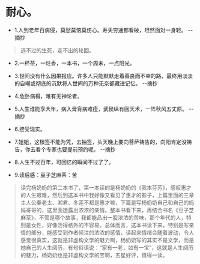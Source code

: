 # 耐心。

- 1.人到老年百病侵，莫愁莫恼莫伤心。寿夭穷通都看破，坦然面对一身轻。 --摘抄

>逃不过的生死，走不出的轮回。

- 2.一杯茶，一炷香，一本书，一个周末，一点阳光。

- 3.世间没有什么因果报应。许多人只能默默走着善良而不幸的路，最终用淡淡的自嘲或彻底的沉默将人世间的万种无奈都藏进记忆。 --摘抄

- 4.危卧病榻，难有无神论者。

- 5.人生谁能享大年，病入膏肓病难痊，武侯纵有回天术，一阵秋风五丈原。 --摘抄

- 6.接受现实。

- 7.姐姐，这根签不能为凭，去抽签，头天晚上要向菩萨祷告的，向阳肯定没祷告，你去看个专家也要提前预约呢。 --摘抄

- 8.人生不过百年，可回忆的瞬间不过了了。

- 9.读后感：豆子芝麻茶：苦

>读完杨奶奶的第二本书了，第一本读的是杨奶奶的《我本芬芳》，感叹惠才的人生艰难，然后到这本书中我好像又看见了惠才的影子，上篇里面的三章主人公秦老太、湘君、冬莲不都是惠才嘛，下篇是写杨奶奶自己和自己的妈妈哥哥的，这里面透露出浓浓的亲情。整本书看下来，再结合书名《豆子芝麻茶》，不管是哪个故事，我都能品出一股浓浓的苦味，那个年代的人，特别是女性，好像活得格外的不容易。总体而言，这本书读下来，特别是写亲情的部分，能感受到作者倾注的浓浓的感情，读起来情绪会随着波动，令人感觉很真实，这就是非虚构文学的魅力啊，杨奶奶写的其实不是文学，而是她自己的人生阅历，有句俗语说：“家有一老，如有一宝”，这就是人生阅历的魅力，杨奶奶也是非虚构文学的宝啊，五星好评，值得一读。
